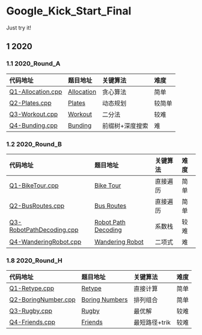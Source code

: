 # Google_Kick_Start_Final

Just try it!

## 1 2020

### 1.1 2020_Round_A

| 代码地址                                                                       |                                                               题目地址                                                               |        关键算法 |   难度 |
| :----------------------------------------------------------------------------- | :---------------------------------------------------------------------------------------------------------------------------------- | :-------------- | :----- |
| <a href="2020_Round_A/Q1-Allocation.cpp" target="_blank">Q1-Allocation.cpp</a> | <a href="https://codingcompetitions.withgoogle.com/kickstart/round/000000000019ffc7/00000000001d3f56" target="_blank">Allocation</a> |        贪心算法 |   简单 |
| <a href="2020_Round_A/Q2-Plates.cpp" target="_blank">Q2-Plates.cpp</a>         |   <a href="https://codingcompetitions.withgoogle.com/kickstart/round/000000000019ffc7/00000000001d40bb" target="_blank">Plates</a>   |        动态规划 | 较简单 |
| <a href="2020_Round_A/Q3-Workout.cpp" target="_blank">Q3-Workout.cpp</a>       |  <a href="https://codingcompetitions.withgoogle.com/kickstart/round/000000000019ffc7/00000000001d3f5b" target="_blank">Workout</a>   |          二分法 |   较难 |
| <a href="2020_Round_A/Q4-Bunding.cpp" target="_blank">Q4-Bunding.cpp</a>       |  <a href="https://codingcompetitions.withgoogle.com/kickstart/round/000000000019ffc7/00000000001d3ff3" target="_blank">Bunding</a>   | 前缀树+深度搜索 |     难 |

### 1.2 2020_Round_B

| 代码地址                                                                       |                                                               题目地址                                                               |        关键算法 |   难度 |
| :----------------------------------------------------------------------------- | :---------------------------------------------------------------------------------------------------------------------------------- | :-------------- | :----- |
| <a href="2020_Round_B/Q1-BikeTour.cpp" target="_blank">Q1-BikeTour.cpp</a>                   |      <a href="https://codingcompetitions.withgoogle.com/kickstart/round/000000000019ffc8/00000000002d82e6" target="_blank">Bike Tour</a>      | 直接遍历 | 简单 |
| <a href="2020_Round_B/Q2-BusRoutes.cpp" target="_blank">Q2-BusRoutes.cpp</a>                 |     <a href="https://codingcompetitions.withgoogle.com/kickstart/round/000000000019ffc8/00000000002d83bf" target="_blank">Bus Routes</a>      | 直接遍历 | 简单 |
| <a href="2020_Round_B/Q3-RobotPathDecoding.cpp" target="_blank">Q3-RobotPathDecoding.cpp</a> | <a href="https://codingcompetitions.withgoogle.com/kickstart/round/000000000019ffc8/00000000002d83dc" target="_blank">Robot Path Decoding</a> |   系数栈 | 较难 |
| <a href="2020_Round_B/Q4-WanderingRobot.cpp" target="_blank">Q4-WanderingRobot.cpp</a>       |   <a href="https://codingcompetitions.withgoogle.com/kickstart/round/000000000019ffc8/00000000002d8565" target="_blank">Wandering Robot</a>   |   二项式 |   难 |

### 1.8 2020_Round_H

| 代码地址                                                                           | 题目地址                                                                                                                                 | 关键算法      | 难度 |
| :--------------------------------------------------------------------------------- | :--------------------------------------------------------------------------------------------------------------------------------------- | :------------ | :--- |
| <a href="2020_Round_H/Q1-Retype.cpp" target="_blank">Q1-Retype.cpp</a>             | <a href="https://codingcompetitions.withgoogle.com/kickstart/round/000000000019ff49/000000000043adc7" target="_blank">Retype</a>         | 直接计算      | 简单 |
| <a href="2020_Round_H/Q2-BoringNumber.cpp" target="_blank">Q2-BoringNumber.cpp</a> | <a href="https://codingcompetitions.withgoogle.com/kickstart/round/000000000019ff49/000000000043b0c6" target="_blank">Boring Numbers</a> | 排列组合      | 简单 |
| <a href="2020_Round_H/Q3-Rugby.cpp" target="_blank">Q3-Rugby.cpp</a>               | <a href="https://codingcompetitions.withgoogle.com/kickstart/round/000000000019ff49/000000000043b027" target="_blank">Rugby</a>          | 最优解        | 较难 |
| <a href="2020_Round_H/Q4-Friends.cpp" target="_blank">Q4-Friends.cpp</a>           | <a href="https://codingcompetitions.withgoogle.com/kickstart/round/000000000019ff49/000000000043aee7" target="_blank">Friends</a>        | 最短路径+trik | 较难 |



